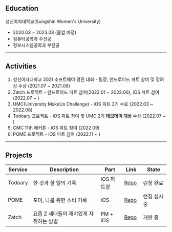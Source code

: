 ## Education

성신여자대학교(Sungshin Women's University)

- 2020.03 ~ 2023.08 (졸업 예정)
- 컴퓨터공학과 주전공
- 정보시스템공학과 부전공

---

## Activities

1. 성신여자대학교 2021 소프트웨어 경진 대회 - 팀장, 안드로이드 파트 참여 및 장려상 수상 (2021.07 ~ 2021.08)
2. Zatch 프로젝트 - 안드로이드 파트 참여(2022.01 ~ 2022.06), iOS 파트 참여 (2022.07 ~ )
3. UMC(University MakeUs Challenge) - iOS 파트 2기 수료 (2022.03 ~ 2022.08)
4. Todoary 프로젝트 - iOS 파트 참여 및 UMC 2기 **데모데이 대상** 수상 (2022.07 ~ )
5. CMC 11th 해커톤 - iOS 파트 참여 (2022.09)
6. POME 프로젝트 - iOS 파트 참여 (2022.11 ~ )

---

## Projects

| Service | Description | Part | Link | State |
| --- | --- | --- | --- | --- |
| Todoary | 한 것과 할 일의 기록 | iOS 파트장 | [Repo](https://github.com/Todoary/Todoary-iOS)  | 런칭 완료 |
| POME | 포미, 나를 위한 소비 기록 | iOS | [Repo](https://github.com/PomeTeam/POME_iOS) | 런칭 심사 중 |
| Zatch | 요즘 Z 세대들이 재치있게 자취하는 방법 | PM + iOS | [Repo](https://github.com/Zatch-Team/Zatch_iOS) | 개발 중 |
